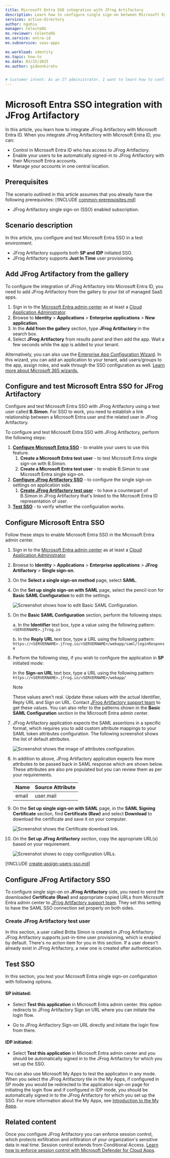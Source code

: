 ```yaml
---
title: Microsoft Entra SSO integration with JFrog Artifactory
description: Learn how to configure single sign-on between Microsoft Entra ID and JFrog Artifactory.
services: active-directory
author: nguhiu
manager: CelesteDG
ms.reviewer: CelesteDG
ms.service: entra-id
ms.subservice: saas-apps

ms.workload: identity
ms.topic: how-to
ms.date: 03/25/2025
ms.author: gideonkiratu


# Customer intent: As an IT administrator, I want to learn how to configure single sign-on between Microsoft Entra ID and JFrog Artifactory so that I can control who has access to JFrog Artifactory, enable automatic sign-in with Microsoft Entra accounts, and manage my accounts in one central location.
---
```


# Microsoft Entra SSO integration with JFrog Artifactory

In this article,  you learn how to integrate JFrog Artifactory with Microsoft Entra ID. When you integrate JFrog Artifactory with Microsoft Entra ID, you can:

* Control in Microsoft Entra ID who has access to JFrog Artifactory.
* Enable your users to be automatically signed-in to JFrog Artifactory with their Microsoft Entra accounts.
* Manage your accounts in one central location.

## Prerequisites
The scenario outlined in this article assumes that you already have the following prerequisites:
[!INCLUDE [common-prerequisites.md](~/identity/saas-apps/includes/common-prerequisites.md)]
* JFrog Artifactory single sign-on (SSO) enabled subscription.

## Scenario description

In this article,  you configure and test Microsoft Entra SSO in a test environment.

* JFrog Artifactory supports both **SP and IDP** initiated SSO.
* JFrog Artifactory supports **Just In Time** user provisioning.

## Add JFrog Artifactory from the gallery

To configure the integration of JFrog Artifactory into Microsoft Entra ID, you need to add JFrog Artifactory from the gallery to your list of managed SaaS apps.

1. Sign in to the [Microsoft Entra admin center](https://entra.microsoft.com) as at least a [Cloud Application Administrator](~/identity/role-based-access-control/permissions-reference.md#cloud-application-administrator).
1. Browse to **Identity** > **Applications** > **Enterprise applications** > **New application**.
1. In the **Add from the gallery** section, type **JFrog Artifactory** in the search box.
1. Select **JFrog Artifactory** from results panel and then add the app. Wait a few seconds while the app is added to your tenant.

Alternatively, you can also use the [Enterprise App Configuration Wizard](https://portal.office.com/AdminPortal/home?Q=Docs#/azureadappintegration). In this wizard, you can add an application to your tenant, add users/groups to the app, assign roles, and walk through the SSO configuration as well. [Learn more about Microsoft 365 wizards.](/microsoft-365/admin/misc/azure-ad-setup-guides)

## Configure and test Microsoft Entra SSO for JFrog Artifactory

Configure and test Microsoft Entra SSO with JFrog Artifactory using a test user called **B.Simon**. For SSO to work, you need to establish a link relationship between a Microsoft Entra user and the related user in JFrog Artifactory.

To configure and test Microsoft Entra SSO with JFrog Artifactory, perform the following steps:

1. **[Configure Microsoft Entra SSO](#configure-microsoft-entra-sso)** - to enable your users to use this feature.
    1. **Create a Microsoft Entra test user** - to test Microsoft Entra single sign-on with B.Simon.
    1. **Create a Microsoft Entra test user** - to enable B.Simon to use Microsoft Entra single sign-on.
1. **[Configure JFrog Artifactory SSO](#configure-jfrog-artifactory-sso)** - to configure the single sign-on settings on application side.
    1. **[Create JFrog Artifactory test user](#create-jfrog-artifactory-test-user)** - to have a counterpart of B.Simon in JFrog Artifactory that's linked to the Microsoft Entra ID representation of user.
1. **[Test SSO](#test-sso)** - to verify whether the configuration works.

## Configure Microsoft Entra SSO

Follow these steps to enable Microsoft Entra SSO in the Microsoft Entra admin center.

1. Sign in to the [Microsoft Entra admin center](https://entra.microsoft.com) as at least a [Cloud Application Administrator](~/identity/role-based-access-control/permissions-reference.md#cloud-application-administrator).
1. Browse to **Identity** > **Applications** > **Enterprise applications** > **JFrog Artifactory** > **Single sign-on**.
1. On the **Select a single sign-on method** page, select **SAML**.
1. On the **Set up single sign-on with SAML** page, select the pencil icon for **Basic SAML Configuration** to edit the settings.

   ![Screenshot shows how to edit Basic SAML Configuration.](common/edit-urls.png "Basic Configuration")

1. On the **Basic SAML Configuration** section, perform the following steps:

    a. In the **Identifier** text box, type a value using the following pattern:
    `<SERVERNAME>.jfrog.io`

    b. In the **Reply URL** text box, type a URL using the following pattern:
    `https://<SERVERNAME>.jfrog.io/<SERVERNAME>/webapp/saml/loginResponse`

1. Perform the following step, if you wish to configure the application in **SP** initiated mode:

    In the **Sign-on URL** text box, type a URL using the following pattern:
    `https://<SERVERNAME>.jfrog.io/<SERVERNAME>/webapp/`

	> [!NOTE]
	> These values aren't real. Update these values with the actual Identifier, Reply URL and Sign on URL. Contact [JFrog Artifactory support team](https://support.jfrog.com) to get these values. You can also refer to the patterns shown in the **Basic SAML Configuration** section in the Microsoft Entra admin center.

1. JFrog Artifactory application expects the SAML assertions in a specific format, which requires you to add custom attribute mappings to your SAML token attributes configuration. The following screenshot shows the list of default attributes.

	![Screenshot shows the image of attributes configuration.](common/default-attributes.png "Image")
 
1. In addition to above, JFrog Artifactory application expects few more attributes to be passed back in SAML response which are shown below. These attributes are also pre populated but you can review them as per your requirements.
	
	| Name | Source Attribute |
	| ---- | ---------------- |
	| email | user.mail |

1. On the **Set up single sign-on with SAML** page, in the **SAML Signing Certificate** section, find **Certificate (Raw)** and select **Download** to download the certificate and save it on your computer.

	![Screenshot shows the Certificate download link.](common/certificateraw.png "Certificate")

1. On the **Set up JFrog Artifactory** section, copy the appropriate URL(s) based on your requirement.

	![Screenshot shows to copy configuration URLs.](common/copy-configuration-urls.png "Metadata")

[!INCLUDE [create-assign-users-sso.md](~/identity/saas-apps/includes/create-assign-users-sso.md)]

## Configure JFrog Artifactory SSO

To configure single sign-on on **JFrog Artifactory** side, you need to send the downloaded **Certificate (Raw)** and appropriate copied URLs from Microsoft Entra admin center to [JFrog Artifactory support team](https://support.jfrog.com). They set this setting to have the SAML SSO connection set properly on both sides.

### Create JFrog Artifactory test user

In this section, a user called Britta Simon is created in JFrog Artifactory. JFrog Artifactory supports just-in-time user provisioning, which is enabled by default. There's no action item for you in this section. If a user doesn't already exist in JFrog Artifactory, a new one is created after authentication.

## Test SSO 

In this section, you test your Microsoft Entra single sign-on configuration with following options.
 
#### SP initiated:
 
* Select **Test this application** in Microsoft Entra admin center. this option redirects to JFrog Artifactory Sign on URL where you can initiate the login flow.  
 
* Go to JFrog Artifactory Sign-on URL directly and initiate the login flow from there.
 
#### IDP initiated:
 
* Select **Test this application** in Microsoft Entra admin center and you should be automatically signed in to the JFrog Artifactory for which you set up the SSO.
 
You can also use Microsoft My Apps to test the application in any mode. When you select the JFrog Artifactory tile in the My Apps, if configured in SP mode you would be redirected to the application sign-on page for initiating the login flow and if configured in IDP mode, you should be automatically signed in to the JFrog Artifactory for which you set up the SSO. For more information about the My Apps, see [Introduction to the My Apps](https://support.microsoft.com/account-billing/sign-in-and-start-apps-from-the-my-apps-portal-2f3b1bae-0e5a-4a86-a33e-876fbd2a4510).

## Related content

Once you configure JFrog Artifactory you can enforce session control, which protects exfiltration and infiltration of your organization's sensitive data in real time. Session control extends from Conditional Access. [Learn how to enforce session control with Microsoft Defender for Cloud Apps](/cloud-app-security/proxy-deployment-any-app).